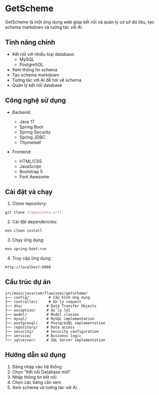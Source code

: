 # GetScheme

GetScheme là một ứng dụng web giúp kết nối và quản lý cơ sở dữ liệu, tạo schema markdown và tương tác với AI.

## Tính năng chính

- Kết nối với nhiều loại database:
  - MySQL
  - PostgreSQL
- Xem thông tin schema
- Tạo schema markdown
- Tương tác với AI để hỏi về schema
- Quản lý kết nối database

## Công nghệ sử dụng

- Backend:
  - Java 17
  - Spring Boot
  - Spring Security
  - Spring JDBC
  - Thymeleaf

- Frontend:
  - HTML/CSS
  - JavaScript
  - Bootstrap 5
  - Font Awesome

## Cài đặt và chạy

1. Clone repository:
```bash
git clone [repository-url]
```

2. Cài đặt dependencies:
```bash
mvn clean install
```

3. Chạy ứng dụng:
```bash
mvn spring-boot:run
```

4. Truy cập ứng dụng:
```
http://localhost:8080
```

## Cấu trúc dự án

```
src/main/java/com/flowiseai/getscheme/
├── config/         # Cấu hình ứng dụng
├── controller/     # Xử lý request
├── dto/           # Data Transfer Objects
├── exception/     # Xử lý lỗi
├── model/         # Model classes
├── mysql/         # MySQL implementation
├── postgresql/    # PostgreSQL implementation
├── repository/    # Data access
├── security/      # Security configuration
├── service/       # Business logic
└── sqlserver/     # SQL Server implementation
```

## Hướng dẫn sử dụng

1. Đăng nhập vào hệ thống
2. Chọn "Kết nối Database mới"
3. Nhập thông tin kết nối
4. Chọn các bảng cần xem
5. Xem schema và tương tác với AI
